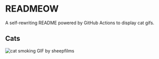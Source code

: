 # READMEOW

A self-rewriting README powered by GitHub Actions to display cat gifs.

## Cats

![cat smoking GIF by sheepfilms](https://media2.giphy.com/media/l0ExdMHUDKteztyfe/200.gif?cid=9acd02davcyeunkxfrbcqziy8hgup6awqstp0qyfr1g7iryu&ep=v1_gifs_search&rid=200.gif&ct=g)
